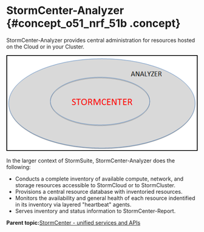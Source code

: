 # StormCenter-Analyzer {#concept_o51_nrf_51b .concept}

StormCenter-Analyzer provides central administration for resources hosted on the Cloud or in your Cluster.

![](graphics/storm-center_analyzer.png)

In the larger context of StormSuite, StormCenter-Analyzer does the following:

-   Conducts a complete inventory of available compute, network, and storage resources accessible to StormCloud or to StormCluster.
-   Provisions a central resource database with inventoried resources.
-   Monitors the availability and general health of each resource indentified in its inventory via layered "heartbeat" agents.
-   Serves inventory and status information to StormCenter-Report.

**Parent topic:**[StormCenter - unified services and APIs](../overview/overview_stormcenter.html)


